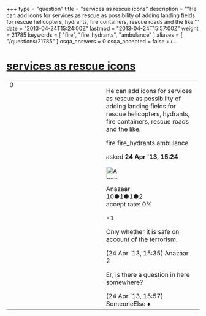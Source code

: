 +++
type = "question"
title = "services as rescue icons"
description = '''He can add icons for services as rescue as possibility of adding landing fields for rescue helicopters, hydrants, fire containers, rescue roads and the like.'''
date = "2013-04-24T15:24:00Z"
lastmod = "2013-04-24T15:57:00Z"
weight = 21785
keywords = [ "fire", "fire_hydrants", "ambulance" ]
aliases = [ "/questions/21785" ]
osqa_answers = 0
osqa_accepted = false
+++

<div class="headNormal">

# [services as rescue icons](/questions/21785/services-as-rescue-icons)

</div>

<div id="main-body">

<div id="askform">

<table id="question-table" style="width:100%;">
<colgroup>
<col style="width: 50%" />
<col style="width: 50%" />
</colgroup>
<tbody>
<tr>
<td style="width: 30px; vertical-align: top"><div class="vote-buttons">
<span id="post-21785-upvote" class="ajax-command post-vote up" rel="nofollow" title="I like this post (click again to cancel)"> </span>
<div id="post-21785-score" class="post-score" title="current number of votes">
0
</div>
<span id="post-21785-downvote" class="ajax-command post-vote down" rel="nofollow" title="I dont like this post (click again to cancel)"> </span> <span id="favorite-mark" class="ajax-command favorite-mark" rel="nofollow" title="mark/unmark this question as favorite (click again to cancel)"> </span>
<div id="favorite-count" class="favorite-count">
&#10;</div>
</div></td>
<td><div id="item-right">
<div class="question-body">
<p>He can add icons for services as rescue as possibility of adding landing fields for rescue helicopters, hydrants, fire containers, rescue roads and the like.</p>
</div>
<div id="question-tags" class="tags-container tags">
<span class="post-tag tag-link-fire" rel="tag" title="see questions tagged &#39;fire&#39;">fire</span> <span class="post-tag tag-link-fire_hydrants" rel="tag" title="see questions tagged &#39;fire_hydrants&#39;">fire_hydrants</span> <span class="post-tag tag-link-ambulance" rel="tag" title="see questions tagged &#39;ambulance&#39;">ambulance</span>
</div>
<div id="question-controls" class="post-controls">
&#10;</div>
<div class="post-update-info-container">
<div class="post-update-info post-update-info-user">
<p>asked <strong>24 Apr '13, 15:24</strong></p>
<img src="https://secure.gravatar.com/avatar/d585040f250a71fda46bec0ea83cc5ae?s=32&amp;d=identicon&amp;r=g" class="gravatar" width="32" height="32" alt="Anazaar&#39;s gravatar image" />
<p><span>Anazaar</span><br />
<span class="score" title="10 reputation points">10</span><span title="1 badges"><span class="badge1">●</span><span class="badgecount">1</span></span><span title="1 badges"><span class="silver">●</span><span class="badgecount">1</span></span><span title="2 badges"><span class="bronze">●</span><span class="badgecount">2</span></span><br />
<span class="accept_rate" title="Rate of the user&#39;s accepted answers">accept rate:</span> <span title="Anazaar has no accepted answers">0%</span></p>
</div>
</div>
<div id="comments-container-21785" class="comments-container">
<span id="21787"></span>
<div id="comment-21787" class="comment">
<div id="post-21787-score" class="comment-score">
-1
</div>
<div class="comment-text">
<p>Only whether it is safe on account of the terrorism.</p>
</div>
<div id="comment-21787-info" class="comment-info">
<span class="comment-age">(24 Apr '13, 15:35)</span> <span class="comment-user userinfo">Anazaar</span>
</div>
</div>
<span id="21789"></span>
<div id="comment-21789" class="comment">
<div id="post-21789-score" class="comment-score">
2
</div>
<div class="comment-text">
<p>Er, is there a question in here somewhere?</p>
</div>
<div id="comment-21789-info" class="comment-info">
<span class="comment-age">(24 Apr '13, 15:57)</span> <span class="comment-user userinfo">SomeoneElse ♦</span>
</div>
</div>
</div>
<div id="comment-tools-21785" class="comment-tools">
&#10;</div>
<div class="clear">
&#10;</div>
<div id="comment-21785-form-container" class="comment-form-container">
&#10;</div>
<div class="clear">
&#10;</div>
</div></td>
</tr>
</tbody>
</table>

</div>

</div>


